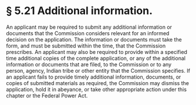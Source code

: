 # § 5.21   Additional information.

An applicant may be required to submit any additional information or documents that the Commission considers relevant for an informed decision on the application. The information or documents must take the form, and must be submitted within the time, that the Commission prescribes. An applicant may also be required to provide within a specified time additional copies of the complete application, or any of the additional information or documents that are filed, to the Commission or to any person, agency, Indian tribe or other entity that the Commission specifies. If an applicant fails to provide timely additional information, documents, or copies of submitted materials as required, the Commission may dismiss the application, hold it in abeyance, or take other appropriate action under this chapter or the Federal Power Act. 




